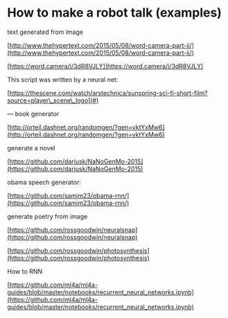 # How to make a robot talk \(examples\)

text generated from image

[http://www.thehypertext.com/2015/05/08/word-camera-part-ii/](http://www.thehypertext.com/2015/05/08/word-camera-part-ii/)

[https://word.camera/i/3dR8VJLY](https://word.camera/i/3dR8VJLY)

This script was written by a neural net:

[https://thescene.com/watch/arstechnica/sunspring-sci-fi-short-film?source=player\_scene\_logo](#)

— book generator

[http://orteil.dashnet.org/randomgen/?gen=vktYxMw6](http://orteil.dashnet.org/randomgen/?gen=vktYxMw6)

generate a novel

[https://github.com/dariusk/NaNoGenMo-2015](https://github.com/dariusk/NaNoGenMo-2015)

obama speech generator:

[https://github.com/samim23/obama-rnn/](https://github.com/samim23/obama-rnn/)



generate poetry from image

[https://github.com/rossgoodwin/neuralsnap](https://github.com/rossgoodwin/neuralsnap)

[https://github.com/rossgoodwin/photosynthesis](https://github.com/rossgoodwin/photosynthesis)

How to RNN

[https://github.com/ml4a/ml4a-guides/blob/master/notebooks/recurrent_neural_networks.ipynb](https://github.com/ml4a/ml4a-guides/blob/master/notebooks/recurrent_neural_networks.ipynb)